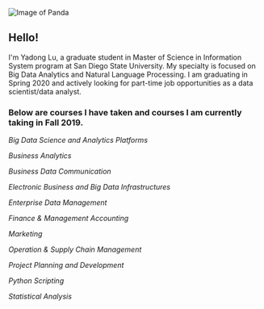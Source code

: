 ![Image of Panda](https://www.sciencemag.org/sites/default/files/styles/inline__450w__no_aspect/public/panda_16x9.jpg?itok=8a0-7WSj)

## Hello!
I'm Yadong Lu, a graduate student in Master of Science in Information System program at San Diego State University. My specialty is focused on Big Data Analytics and Natural Language Processing. I am graduating in Spring 2020 and actively looking for part-time job opportunities as a data scientist/data analyst. 

### Below are courses I have taken and courses I am currently taking in Fall 2019.

*Big Data Science and Analytics Platforms* 

*Business Analytics* 

*Business Data Communication*

*Electronic Business and Big Data Infrastructures*

*Enterprise Data Management*

*Finance & Management Accounting*

*Marketing*

*Operation & Supply Chain Management*

*Project Planning and Development*

*Python Scripting*

*Statistical Analysis*
